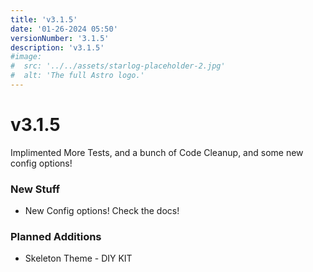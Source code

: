 ```yaml
---
title: 'v3.1.5'
date: '01-26-2024 05:50'
versionNumber: '3.1.5'
description: 'v3.1.5'
#image:
#  src: '../../assets/starlog-placeholder-2.jpg'
#  alt: 'The full Astro logo.'
---
```


# v3.1.5

Implimented More Tests, and a bunch of Code Cleanup, and some new config options!

### New Stuff

- New Config options! Check the docs!

### Planned Additions

- Skeleton Theme - DIY KIT